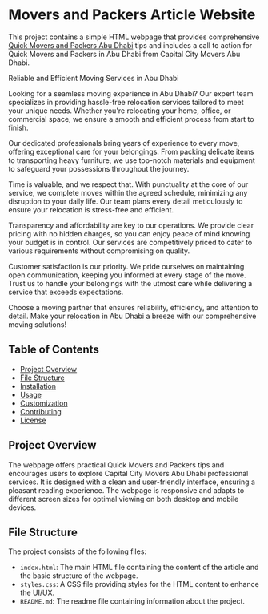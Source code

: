# Movers and Packers Article Website

This project contains a simple HTML webpage that provides comprehensive <a href=https://capitalcitymoversabudhabi.com/>Quick Movers and Packers Abu Dhabi</a> tips and includes a call to action for Quick Movers and Packers in Abu Dhabi from Capital City Movers Abu Dhabi.

Reliable and Efficient Moving Services in Abu Dhabi

Looking for a seamless moving experience in Abu Dhabi? Our expert team specializes in providing hassle-free relocation services tailored to meet your unique needs. Whether you're relocating your home, office, or commercial space, we ensure a smooth and efficient process from start to finish.

Our dedicated professionals bring years of experience to every move, offering exceptional care for your belongings. From packing delicate items to transporting heavy furniture, we use top-notch materials and equipment to safeguard your possessions throughout the journey.

Time is valuable, and we respect that. With punctuality at the core of our service, we complete moves within the agreed schedule, minimizing any disruption to your daily life. Our team plans every detail meticulously to ensure your relocation is stress-free and efficient.

Transparency and affordability are key to our operations. We provide clear pricing with no hidden charges, so you can enjoy peace of mind knowing your budget is in control. Our services are competitively priced to cater to various requirements without compromising on quality.

Customer satisfaction is our priority. We pride ourselves on maintaining open communication, keeping you informed at every stage of the move. Trust us to handle your belongings with the utmost care while delivering a service that exceeds expectations.

Choose a moving partner that ensures reliability, efficiency, and attention to detail. Make your relocation in Abu Dhabi a breeze with our comprehensive moving solutions!

## Table of Contents

- [Project Overview](#project-overview)
- [File Structure](#file-structure)
- [Installation](#installation)
- [Usage](#usage)
- [Customization](#customization)
- [Contributing](#contributing)
- [License](#license)

## Project Overview

The webpage offers practical Quick Movers and Packers tips and encourages users to explore Capital City Movers Abu Dhabi professional services. It is designed with a clean and user-friendly interface, ensuring a pleasant reading experience. The webpage is responsive and adapts to different screen sizes for optimal viewing on both desktop and mobile devices.

## File Structure

The project consists of the following files:


- `index.html`: The main HTML file containing the content of the article and the basic structure of the webpage.
- `styles.css`: A CSS file providing styles for the HTML content to enhance the UI/UX.
- `README.md`: The readme file containing information about the project.

